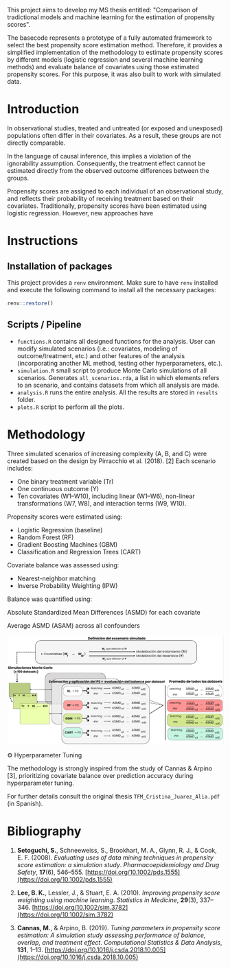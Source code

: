 This project aims to develop my MS thesis entitled: "Comparison of tradictional models and machine learning for the estimation of propensity scores".

The basecode represents a prototype of a fully automated framework to select the best propensity score estimation method. 
Therefore, it provides a simplified implementation of the methodology to estimate propensity scores by different models (logistic regression and several machine learning methods) and evaluate balance of covariates using those estimated propensity scores.
For this purpose, it was also built to work with simulated data. 

# Introduction
In observational studies, treated and untreated (or exposed and unexposed) populations often differ in their covariates. As a result, these groups are not directly comparable. 

In the language of causal inference, this implies a violation of the ignorability assumption. Consequently, the treatment effect cannot be estimated directly from the observed outcome differences between the groups.

Propensity scores are assigned to each individual of an observational study, and reflects their probability of receiving treatment based on their covariates.
Traditionally, propensity scores have been estimated using logistic regression. However, new approaches have 

# Instructions

## Installation of packages

This project provides a `renv` environment. Make sure to have `renv` installed and execute the following command to install all the necessary packages:

```r
renv::restore()
```

## Scripts / Pipeline

* `functions.R` contains all designed functions for the analysis. User can modify simulated scenarios (i.e.: covariates, modeling of outcome/treatment, etc.) and other features of the analysis (incorporating another ML method, testing other hyperparameters, etc.).
* `simulation.R` small script to produce Monte Carlo simulations of all scenarios. Generates `all_scenarios.rda`, a list in which elements refers to an scenario, and contains datasets from which all analysis are made.
* `analysis.R` runs the entire analysis. All the results are stored in `results` folder.
* `plots.R` script to perform all the plots.


# Methodology

Three simulated scenarios of increasing complexity (A, B, and C) were created based on the design by Pirracchio et al. (2018). [2] Each scenario includes:

* One binary treatment variable (Tr)
* One continuous outcome (Y)
* Ten covariates (W1–W10), including linear (W1–W6), non-linear transformations (W7, W8), and interaction terms (W9, W10).

Propensity scores were estimated using:

* Logistic Regression (baseline)
* Random Forest (RF)
* Gradient Boosting Machines (GBM)
* Classification and Regression Trees (CART)

Covariate balance was assessed using:

* Nearest-neighbor matching
* Inverse Probability Weighting (IPW)

Balance was quantified using:

Absolute Standardized Mean Differences (ASMD) for each covariate

Average ASMD (ASAM) across all confounders

![General Workflow](images/general_workflow.png)

⚙️ Hyperparameter Tuning

The methodology is strongly inspired from the study of Cannas & Arpino [3], prioritizing covariate balance over prediction accuracy during hyperparameter tuning.

For further details consult the original thesis `TFM_Cristina_Juarez_Alia.pdf` (in Spanish).

# Bibliography

1. **Setoguchi, S.**, Schneeweiss, S., Brookhart, M. A., Glynn, R. J., & Cook, E. F. (2008). *Evaluating uses of data mining techniques in propensity score estimation: a simulation study*.  _Pharmacoepidemiology and Drug Safety_, **17**(6), 546–555. [https://doi.org/10.1002/pds.1555](https://doi.org/10.1002/pds.1555)

2. **Lee, B. K.**, Lessler, J., & Stuart, E. A. (2010). *Improving propensity score weighting using machine learning*. _Statistics in Medicine_, **29**(3), 337–346. [https://doi.org/10.1002/sim.3782](https://doi.org/10.1002/sim.3782)

3. **Cannas, M.**, & Arpino, B. (2019). *Tuning parameters in propensity score estimation: A simulation study assessing performance of balance, overlap, and treatment effect*. _Computational Statistics & Data Analysis_, **131**, 1–13. [https://doi.org/10.1016/j.csda.2018.10.005](https://doi.org/10.1016/j.csda.2018.10.005)
